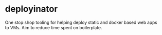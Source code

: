 # deployinator
One stop shop tooling for helping deploy static and docker based web apps to VMs. Aim to reduce time spent on boilerplate.
